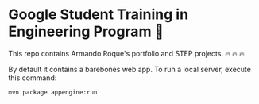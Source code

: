 # Google Student Training in Engineering Program :bridge_at_night:

This repo contains Armando Roque's portfolio and STEP projects. :fire: :fire: :fire:

By default it contains a barebones web app. To run a local server, execute this
command:

```bash
mvn package appengine:run
```
